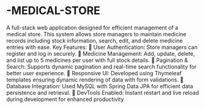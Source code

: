 # -MEDICAL-STORE
A full-stack web application designed for efficient management of a medical store. This system allows store managers to maintain medicine records including stock information, search, edit, and delete medicine entries with ease.
Key Features: 
	User Authentication: Store managers can register and log in securely.
	Medicine Management: Add, update, delete, and list up to 5 medicines per user with full stock details.
	Pagination & Search: Supports dynamic pagination and real-time search functionality for better user experience.
	Responsive UI: Developed using Thymeleaf templates ensuring dynamic rendering of data with form validations.
	Database Integration: Used MySQL with Spring Data JPA for efficient data persistence and retrieval.
	DevTools Enabled: Instant restart and live reload during development for enhanced productivity
